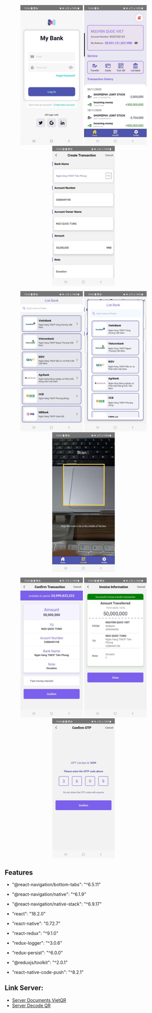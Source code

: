 
<p align="center">
  <img src="docs/images/mybankapp_1.jpeg" width="200" />
  <img src="docs/images/mybankapp_2.jpeg" width="200" />
  <img src="docs/images/mybankapp_3.jpeg" width="200" />
</p>

<p align="center">
  <img src="docs/images/mybankapp_4.jpeg" width="200" />
  <img src="docs/images/mybankapp_5.jpeg" width="200" />
  <img src="docs/images/mybankapp_6.jpeg" width="200" />
</p>
<p align="center">
  <img src="docs/images/mybankapp_7.jpeg" width="200" />
  <img src="docs/images/mybankapp_8.jpeg" width="200" />
  <img src="docs/images/mybankapp_9.jpeg" width="200" />
</p>

## Features
- "@react-navigation/bottom-tabs": "^6.5.11"
- "@react-navigation/native": "^6.1.9"
- "@react-navigation/native-stack": "^6.9.17"
  
- "react": "18.2.0"
- "react-native": "0.72.7"
  
- "react-redux": "^9.1.0"
- "redux-logger": "^3.0.6"
- "redux-persist": "^6.0.0"
- "@reduxjs/toolkit": "^2.0.1"

- "react-native-code-push": "^8.2.1"

## Link Server:
- [Server Documents VietQR](https://my.vietqr.io/lookup/account-number)
- [Server Decode QR](https://decode-vietqr.vercel.app/decode-vietqr)




